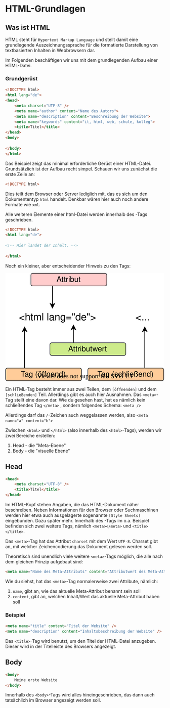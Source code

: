 # HTML-Grundlagen

## Was ist HTML

HTML steht für ``Hypertext Markup Language``  und stellt damit eine grundlegende Auszeichnungssprache für die formatierte Darstellung von textbasierten Inhalten in Webbrowsern dar.

Im Folgenden beschäftigen wir uns mit dem grundlegenden Aufbau einer HTML-Datei.

### Grundgerüst

````html
<!DOCTYPE html>
<html lang="de">
<head>
    <meta charset="UTF-8" />
    <meta name="author" content="Name des Autors">
    <meta name="description" content="Beschreibung der Website">
    <meta name="keywords" content="it, html, web, schule, kolleg">
    <title>Titel</title>
</head>
<body>

</body>
</html>
````

Das Beispiel zeigt das minimal erforderliche Gerüst einer HTML-Datei. Grundsätzlich ist der Aufbau recht simpel. Schauen wir uns zunächst die erste Zeile an:

````html
<!DOCTYPE html>
````

Dies teilt dem Browser oder Server lediglich mit, das es sich um den Dokumententyp ``html`` handelt. Denkbar wären hier auch noch andere Formate wie ``xml``.

Alle weiteren Elemente einer html-Datei werden innerhalb des <html>-Tags geschrieben.

````html
<!DOCTYPE html>
<html lang="de">

<!-- Hier landet der Inhalt. --> 

</html>
````

Noch ein kleiner, aber entscheidender Hinweis zu den Tags:

![html-tags.svg](./img/html-tags.svg)

Ein HTML-Tag besteht immer aus zwei Teilen, dem ``[öffnenden]``  und dem ``[schließenden]`` Teil.
Allerdings gibt es auch hier Ausnahmen. Das ``<meta>``-Tag stellt eine davon dar.
Wie du gesehen hast, hat es nämlich kein schließendes Tag ``</meta>`` , sondern folgendes Schema: ``<meta />``

Allerdings darf das ``/``-Zeichen auch weggelassen werden, also ``<meta name="a" content="b">`` 

Zwischen ``<html>``  und ``</html>``  (also innerhalb des ``<html>``-Tags), werden wir zwei Bereiche erstellen:

1. Head - die "Meta-Ebene"
2. Body - die "visuelle Ebene"

## Head

````html
<head>
    <meta charset="UTF-8" />
    <title>Titel</title>
</head>
````

Im HTML-Kopf stehen Angaben, die das HTML-Dokument näher beschreiben.
Neben Informationen für den Browser oder Suchmaschinen werden hier etwa auch ausgelagerte sogenannte ``[Style Sheets]`` eingebunden.
Dazu später mehr. Innerhalb des <head>-Tags im o.a. Beispiel befinden sich zwei weitere Tags,
nämlich ``<meta></meta>`` und ``<title></title>``.

Das ``<meta>``-Tag hat das Attribut ``charset`` mit dem Wert ``UTF-8``.
Charset gibt an, mit welcher Zeichencodierung das Dokument gelesen werden soll.

Theoretisch sind unendlich viele weitere ``<meta>``-Tags möglich,
die alle nach dem gleichen Prinzip aufgebaut sind:

````html
<meta name="Name des Meta-Attributs" content="Attributwert des Meta-Attributs" />
````

Wie du siehst, hat das ``<meta>``-Tag normalerweise zwei Attribute, nämlich:

1. ``name``, gibt an, wie das aktuelle Meta-Attribut benannt sein soll
2. ``content``, gibt an, welchen Inhalt/Wert das aktuelle Meta-Attribut haben soll

### Beispiel

````html
<meta name="title" content="Titel der Website" />
<meta name="description" content="Inhaltsbeschreibung der Website" />
````

Das ``<title>``-Tag wird benutzt, um den Titel der HTML-Datei anzugeben.
Dieser wird in der Titelleiste des Browsers angezeigt.

## Body

````html
<body>
    Meine erste Website
</body>
````

Innerhalb des ``<body>``-Tags wird alles hineingeschrieben,
das dann auch tatsächlich im Browser angezeigt werden soll.